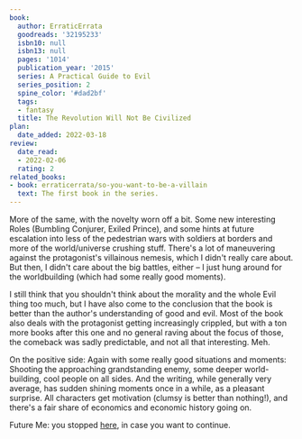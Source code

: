 ```yaml
---
book:
  author: ErraticErrata
  goodreads: '32195233'
  isbn10: null
  isbn13: null
  pages: '1014'
  publication_year: '2015'
  series: A Practical Guide to Evil
  series_position: 2
  spine_color: '#dad2bf'
  tags:
  - fantasy
  title: The Revolution Will Not Be Civilized
plan:
  date_added: 2022-03-18
review:
  date_read:
  - 2022-02-06
  rating: 2
related_books:
- book: erraticerrata/so-you-want-to-be-a-villain
  text: The first book in the series.
---
```


More of the same, with the novelty worn off a bit. Some new interesting Roles (Bumbling Conjurer, Exiled Prince), and
some hints at future escalation into less of the pedestrian wars with soldiers at borders and more of the world/universe
crushing stuff. There's a lot of maneuvering against the protagonist's villainous nemesis, which I didn't really care
about. But then, I didn't care about the big battles, either – I just hung around for the worldbuilding (which had some
really good moments).

I still think that you shouldn't think about the morality and the whole Evil thing too much, but I have also come to the
conclusion that the book is better than the author's understanding of good and evil. Most of the book also deals with
the protagonist getting increasingly crippled, but with a ton more books after this one and no general raving about the
focus of those, the comeback was sadly predictable, and not all that interesting. Meh.

On the positive side: Again with some really good situations and moments: Shooting the approaching grandstanding enemy, some deeper
world-building, cool people on all sides. And the writing, while generally very average, has sudden shining moments once
in a while, as a pleasant surprise. All characters get motivation (clumsy is better than nothing!), and there's a fair
share of economics and economic history going on.


Future Me: you stopped [here](https://practicalguidetoevil.wordpress.com/2017/03/08/heroic-interlude-arraignment/), in
case you want to continue.
